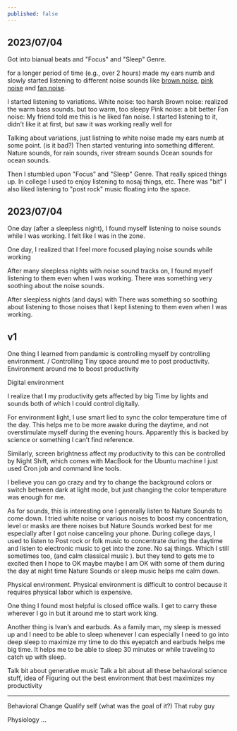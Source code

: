 ```yaml
---
published: false
---
```


2023/07/04
---

Got into bianual beats and "Focus" and "Sleep" Genre.

for a longer period of time (e.g., over 2 hours) made my ears numb
 and slowly started listening to different noise sounds like [brown noise](), [pink noise]() and [fan noise]().


<!-- Spotify offered lots of . -->
I started listening to variations.
White noise: too harsh
Brown noise: realized the warm bass sounds. but too warm, too sleepy
Pink noise: a bit better
Fan noise: My friend told me this is he liked fan noise. I started listening to it, didn't like it at first, but saw it was working really well for

Talking about variations, just listning to white noise made my ears numb at some point. (is it bad?)
Then started venturing into something different.
Nature sounds, for rain sounds, river stream sounds
Ocean sounds for ocean sounds.

Then I stumbled upon "Focus" and "Sleep" Genre.
That really spiced things up.
In college I used to enjoy listening to nosaj things, etc.
There was "bit"
I also liked listening to "post rock" music
floating into the space.


2023/07/04
---

One day (after a sleepless night), I found myself listening to noise sounds while I was working.
I felt like I was in the zone.

One day, I realized that I feel more focused playing noise sounds while working 

After many sleepless nights with noise sound tracks on, I found myself listening to them even when I was working.
There was something very soothing about the noise sounds.

After sleepless nights (and days) with 
There was something so soothing about listening to those noises that I kept listening to them even when I was working.
<!-- This was beginning of obsession with noise sounds. -->


v1
---

One thing I learned from pandamic is controlling myself by controlling environment. / Controlling Tiny space around me to post productivity. Environment around me to boost productivity

Digital environment

I realize that I my productivity gets affected by big Time by lights and sounds both of which I could control digitally.

For environment light, I use smart lied to sync the color temperature time of the day. This helps me to be more awake during the daytime, and not overstimulate myself during the evening hours. Apparently this is backed by science or something I can’t find reference.

Similarly, screen brightness affect my productivity to this can be controlled by Night Shift, which comes with MacBook for the Ubuntu machine I just used Cron job and command line tools.

I believe you can go crazy and try to change the background colors or switch between dark at light mode, but just changing the color temperature was enough for me.

As for sounds, this is interesting one I generally listen to Nature Sounds to come down. I tried white noise or various noises to boost my concentration, level or masks are there noises but Nature Sounds worked best for me especially after I got noise canceling your phone. During college days, I used to listen to Post rock or folk music to concentrate during the daytime and listen to electronic music to get into the zone. No saj things. Which I still sometimes too, (and calm classical music ). but they tend to gets me to excited then I hope to OK maybe maybe I am OK with some of them during the day at night time Nature Sounds or sleep music helps me calm down.


Physical environment. Physical environment is difficult to control because it requires physical labor which is expensive.

One thing I found most helpful is closed office walls. I get to carry these wherever I go in but it around me to start work king.

Another thing is Ivan’s and earbuds. As a family man, my sleep is messed up and I need to be able to sleep whenever I can especially I need to go into deep sleep to maximize my time to do this eyepatch and earbuds helps me big time. It helps me to be able to sleep 30 minutes or while traveling to catch up with sleep.


Talk bit about generative music
Talk a bit about all these behavioral science stuff, idea of
Figuring out the best environment that best maximizes my productivity

---

Behavioral Change
Qualify self (what was the goal of it?)
That ruby guy

Physiology ...